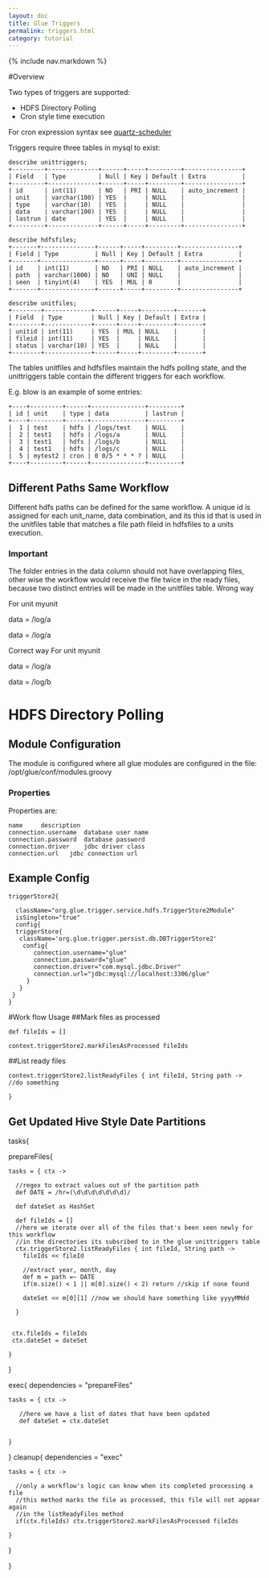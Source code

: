 ```yaml
---
layout: doc
title: Glue Triggers
permalink: triggers.html
category: tutorial
---
```



{% include nav.markdown %}

#Overview

Two types of triggers are supported:

* HDFS Directory Polling
* Cron style time execution

For cron expression syntax see [quartz-scheduler](http://www.quartz-scheduler.org/documentation/quartz-1.x/tutorials/crontrigger)


Triggers require three tables in mysql to exist:

 	describe unittriggers;
	+---------+--------------+------+-----+---------+----------------+
	| Field   | Type         | Null | Key | Default | Extra          |
	+---------+--------------+------+-----+---------+----------------+
	| id      | int(11)      | NO   | PRI | NULL    | auto_increment | 
	| unit    | varchar(100) | YES  |     | NULL    |                | 
	| type    | varchar(10)  | YES  |     | NULL    |                | 
	| data    | varchar(100) | YES  |     | NULL    |                | 
	| lastrun | date         | YES  |     | NULL    |                | 
	+---------+--------------+------+-----+---------+----------------+
 	
 	describe hdfsfiles;
	+-------+---------------+------+-----+---------+----------------+
	| Field | Type          | Null | Key | Default | Extra          |
	+-------+---------------+------+-----+---------+----------------+
	| id    | int(11)       | NO   | PRI | NULL    | auto_increment | 
	| path  | varchar(1000) | NO   | UNI | NULL    |                | 
	| seen  | tinyint(4)    | YES  | MUL | 0       |                | 
	+-------+---------------+------+-----+---------+----------------+
 
 	describe unitfiles;
	+--------+-------------+------+-----+---------+-------+
	| Field  | Type        | Null | Key | Default | Extra |
	+--------+-------------+------+-----+---------+-------+
	| unitid | int(11)     | YES  | MUL | NULL    |       | 
	| fileid | int(11)     | YES  |     | NULL    |       | 
	| status | varchar(10) | YES  |     | NULL    |       | 
	+--------+-------------+------+-----+---------+-------+

The tables unitfiles and hdfsfiles maintain the hdfs polling state, and the unittriggers table contain the different triggers for each workflow.

E.g. blow is an example of some entries:

	+----+---------+------+---------------+---------+
	| id | unit    | type | data          | lastrun |
	+----+---------+------+---------------+---------+
	|  1 | test    | hdfs | /logs/test    | NULL    | 
	|  2 | test1   | hdfs | /logs/a       | NULL    | 
	|  3 | test1   | hdfs | /logs/b       | NULL    | 
	|  4 | test1   | hdfs | /logs/c       | NULL    | 
	|  5 | mytest2 | cron | 0 0/5 * * * ? | NULL    | 
	+----+---------+------+---------------+---------+
	
## Different Paths Same Workflow
Different hdfs paths can be defined for the same workflow. A unique id is assigned for each unit_name, data combination, and its this id that is used in the unitfiles table that matches a file path fileid in hdfsfiles to a units execution.

### Important

The folder entries in the data column should not have overlapping files, other wise the workflow would receive the file twice in the ready files, because two distinct entries will be made in the unitfiles table.
Wrong way

For unit myunit

data = /log/a

data = /log/a

Correct way
For unit myunit

data = /log/a

data = /log/b

# HDFS Directory Polling

## Module Configuration

The module is configured where all glue modules are configured in the file: /opt/glue/conf/modules.groovy

### Properties

Properties are:

	name	 description
	connection.username	 database user name
	connection.password	 database password
	connection.driver	 jdbc driver class
	connection.url	 jdbc connection url


## Example Config

	triggerStore2{

	  className="org.glue.trigger.service.hdfs.TriggerStore2Module"
	  isSingleton="true"
	  config{
	  triggerStore{
	   className='org.glue.trigger.persist.db.DBTriggerStore2'
     	config{
	       connection.username="glue"
	       connection.password="glue"
	       connection.driver="com.mysql.jdbc.Driver"
	       connection.url="jdbc:mysql://localhost:3306/glue"
	     }
	   }
	 }
	}



#Work flow Usage
##Mark files as processed

	def fileIds = []

	context.triggerStore2.markFilesAsProcessed fileIds

##List ready files

	context.triggerStore2.listReadyFiles { int fileId, String path ->
 	//do something

	}
	
	
## Get Updated Hive Style Date Partitions

tasks{


  prepareFiles{

    tasks = { ctx ->

      //regex to extract values out of the partition path 
      def DATE = /hr=(\d\d\d\d\d\d\d)/

      def dateSet as HashSet

      def fileIds = []
      //here we iterate over all of the files that's been seen newly for this workflow
      //in the directories its subsribed to in the glue unittriggers table
      ctx.triggerStore2.listReadyFiles { int fileId, String path ->
        fileIds << fileId

        //extract year, month, day
        def m = path =~ DATE
        if(m.size() < 1 || m[0].size() < 2) return //skip if none found

        dateSet << m[0][1] //now we should have something like yyyyMMdd

      }


     ctx.fileIds = fileIds
     ctx.dateSet = dateSet

    }

  }

  exec{
    dependencies = "prepareFiles"

    tasks = { ctx ->

       //here we have a list of dates that have been updated
       def dateSet = ctx.dateSet


    }

  }
  cleanup{
    dependencies = "exec"

    tasks = { ctx ->

      //only a workflow's logic can know when its completed processing a file
      //this method marks the file as processed, this file will not appear again
      //in the listReadyFiles method
      if(ctx.fileIds) ctx.triggerStore2.markFilesAsProcessed fileIds

    }

  }

}



	
	